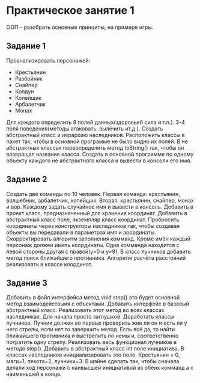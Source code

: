 # Практическое занятие 1

ООП - разобрать основные принципы, на примере игры.

## Задание 1

Проанализировать персонажей:

- Крестьянин
- Разбойник
- Снайпер
- Колдун
- Копейщик
- Арбалетчик
- Монах

Для каждого определить 8 полей данных(здоровьеб сила и т.п.).
3-4 поля поведения(методы атаковать, вылечить ит.д.). Создать абстрактный класс и иерархию наследников. 
Расположить классы в пакет так, чтобы в основной программе не было видно их полей.
В не абстрактных классах переопределить метод toString() так, чтобы он возвращал название класса.
Создать в основной программе по одному объекту каждого не абстрактного класса и вывести в консоли его имя.

## Задание 2

Создать две команды по 10 человек. Первая команда: крестьянин, волшебник, арбалетчик, копейщик. 
Вторая: крестьянин, снайпер, монах и вор. Каждому задать случайное имя и вывести в консоль. 
Добавить в проект класс, предназначенный для хранения координат. 
Добавить в абстрактный класс поле, экземпляр класс координат. 
Пробросить координаты через конструкторы наследников так, чтобы создавая объекты вы передавали в параметрах имя и аоординаты. 
Скорректировать алгоритм заполнения комманд. Кроме имён каждый персонаж должен иметь координаты. 
Одна комманда находится с левой стороны другая с правой(у=0 и у=9). 
В класс лучников добавить метод поиск ближайшего противника. Алгоритм расчёта расстояний реализовать в классе координат.

## Задание 3

Добавить в файл интерфейса метод void step() это будет основной метод взаимодействыия с объектами. 
Добавить интерфейс в базовый абстрактный класс. Реализовать этот метод во всех классах наследниках. Для начала просто заглушкой.
Доработать классы лучников. Лучник должен во первых проверить жив ли он и есть ли у него стрелы, если нет то завершить метод. 
Есль всё да, то найти ближайшего противника и выстрелить по немы и, соответственно потратить одну стрелу. 
Реализовать весь функционал лучников в методе step().
Добавить в абстрактный класс int поле инициатива. В классах наследников инициализировать это поле. 
Крестьянин = 0, маги=1, пехота=2, лучники=3. 
В мэйне сделать так, чтобы сначала делали ход персонажи с наивысшей инициативой из обеих комманд а с наименьшей в конце.
